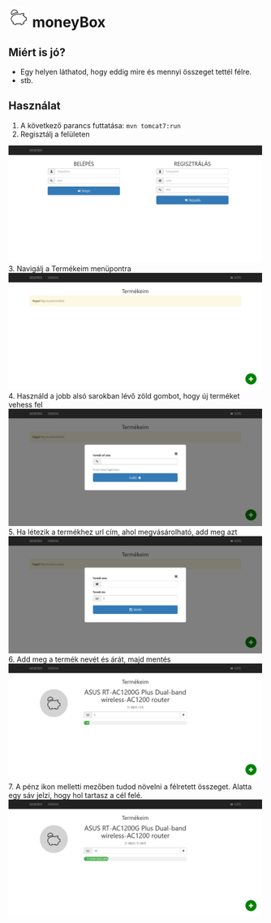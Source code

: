 # <img src="logo.png" height="40"> moneyBox

## Miért is jó?
- Egy helyen láthatod, hogy eddig mire és mennyi összeget tettél félre.
- stb.

## Használat

1. A következő parancs futtatása:
<code>mvn tomcat7:run</code>
2. Regisztálj a felületen
<img src="present/01.png" width="500">
3. Navigálj a Termékeim menüpontra
<img src="present/02.png" width="500">
4. Használd a jobb alsó sarokban lévő zöld gombot, hogy új terméket vehess fel
<img src="present/03.png" width="500">
5. Ha létezik a termékhez url cím, ahol megvásárolható, add meg azt
<img src="present/04.png" width="500">
6. Add meg a termék nevét és árát, majd mentés
<img src="present/05.png" width="500">
7. A pénz ikon melletti mezőben tudod növelni a félretett összeget. Alatta egy sáv jelzi, hogy hol tartasz a cél felé.
<img src="present/06.png" width="500">
